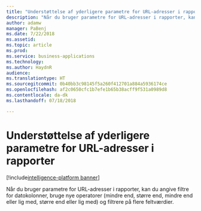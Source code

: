 ```yaml
---
title: "Understøttelse af yderligere parametre for URL-adresser i rapporter"
description: "Når du bruger parametre for URL-adresser i rapporter, kan du angive filtre for datokolonner, bruge nye operatorer og filtrere på flere feltværdier"
author: adamw
manager: PaBenj
ms.date: 7/22/2018
ms.assetid: 
ms.topic: article
ms.prod: 
ms.service: business-applications
ms.technology: 
ms.author: HaydnR
audience: 
ms.translationtype: HT
ms.sourcegitcommit: 0b40bb3c98145f5a260f412701a884a5936174ce
ms.openlocfilehash: af2c0650cfc1b7efe1b65b38acff9f531a0989d8
ms.contentlocale: da-dk
ms.lasthandoff: 07/18/2018

---
```

# <a name="additional-report-url-parameter-support"></a>Understøttelse af yderligere parametre for URL-adresser i rapporter

[!include[intelligence-platform banner](../../includes/intelligence-platform.md)]

Når du bruger parametre for URL-adresser i rapporter, kan du angive filtre for datokolonner, bruge nye operatorer (mindre end, større end, mindre end eller lig med, større end eller lig med) og filtrere på flere feltværdier.


